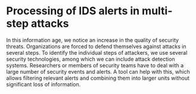 # Processing of IDS alerts in multi-step attacks

In this information age, we notice an increase in the quality of security threats. Organizations are forced to defend themselves against attacks in several steps. To identify the individual steps of attackers, we use several security technologies, among which we can include attack detection systems. Researchers or members of security teams have to deal with a large number of security events and alerts. A tool can help with this, which allows filtering relevant alerts and combining them into larger units without significant loss of information.